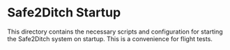 Safe2Ditch Startup
==================

This directory contains the necessary scripts and configuration for starting the Safe2Ditch system on startup. This is a convenience for flight tests.
